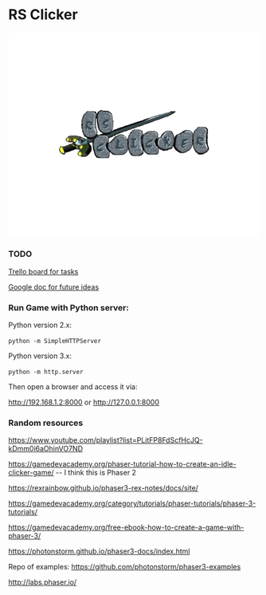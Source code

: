 # RS Clicker

![alt text](/src/assets/logos/RSCLogo.png "Swanky RS Clicker logo")

### TODO

[Trello board for tasks](https://trello.com/b/hJYfFDMr)

[Google doc for future ideas](https://docs.google.com/document/d/14aIu6_-7gJhgkLuyItdyquUk115mISjRNwYPJmxmUm0/edit?usp=sharing)

### Run Game with Python server:

Python version 2.x:

`python -m SimpleHTTPServer`

Python version 3.x:

`python -m http.server`

Then open a browser and access it via:

http://192.168.1.2:8000 
or
http://127.0.0.1:8000

### Random resources

https://www.youtube.com/playlist?list=PLitFP8FdScfHcJQ-kDmm0i6aOhinVO7ND

https://gamedevacademy.org/phaser-tutorial-how-to-create-an-idle-clicker-game/ -- I think this is Phaser 2

https://rexrainbow.github.io/phaser3-rex-notes/docs/site/

https://gamedevacademy.org/category/tutorials/phaser-tutorials/phaser-3-tutorials/

https://gamedevacademy.org/free-ebook-how-to-create-a-game-with-phaser-3/

https://photonstorm.github.io/phaser3-docs/index.html


Repo of examples:
https://github.com/photonstorm/phaser3-examples


http://labs.phaser.io/

